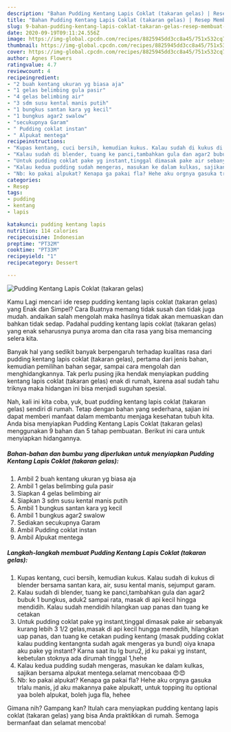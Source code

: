 ```yaml
---
description: "Bahan Pudding Kentang Lapis Coklat (takaran gelas) | Resep Membuat Pudding Kentang Lapis Coklat (takaran gelas) Yang Sedap"
title: "Bahan Pudding Kentang Lapis Coklat (takaran gelas) | Resep Membuat Pudding Kentang Lapis Coklat (takaran gelas) Yang Sedap"
slug: 9-bahan-pudding-kentang-lapis-coklat-takaran-gelas-resep-membuat-pudding-kentang-lapis-coklat-takaran-gelas-yang-sedap
date: 2020-09-19T09:11:24.556Z
image: https://img-global.cpcdn.com/recipes/8825945dd3cc8a45/751x532cq70/pudding-kentang-lapis-coklat-takaran-gelas-foto-resep-utama.jpg
thumbnail: https://img-global.cpcdn.com/recipes/8825945dd3cc8a45/751x532cq70/pudding-kentang-lapis-coklat-takaran-gelas-foto-resep-utama.jpg
cover: https://img-global.cpcdn.com/recipes/8825945dd3cc8a45/751x532cq70/pudding-kentang-lapis-coklat-takaran-gelas-foto-resep-utama.jpg
author: Agnes Flowers
ratingvalue: 4.7
reviewcount: 4
recipeingredient:
- "2 buah kentang ukuran yg biasa aja"
- "1 gelas belimbing gula pasir"
- "4 gelas belimbing air"
- "3 sdm susu kental manis putih"
- "1 bungkus santan kara yg kecil"
- "1 bungkus agar2 swalow"
- "secukupnya Garam"
- " Pudding coklat instan"
- " Alpukat mentega"
recipeinstructions:
- "Kupas kentang, cuci bersih, kemudian kukus. Kalau sudah di kukus di blender bersama santan kara, air, susu kental manis, sejumput garam."
- "Kalau sudah di blender, tuang ke panci,tambahkan gula dan agar2 bubuk 1 bungkus, aduk2 sampai rata, masak di api kecil hingga mendidih. Kalau sudah mendidih hilangkan uap panas dan tuang ke cetakan"
- "Untuk pudding coklat pake yg instant,tinggal dimasak pake air sebanyak kurang lebih 3 1/2 gelas,masak di api kecil hungga mendidih, hilangkan uap panas, dan tuang ke cetakan puding kentang (masak pudding coklat kalau pudding kentangnta sudah agak mengeras ya bund) oiya knapa aku pake yg instant? Karna saat itu lg buru2, jd ku pakai yg instant, kebetulan stoknya ada dirumah tinggal 1,hehe"
- "Kalau kedua pudding sudah mengeras, masukan ke dalam kulkas, sajikan bersama alpukat mentega.selamat mencobaaa 😍😍"
- "Nb: ko pakai alpukat? Kenapa ga pakai fla? Hehe aku orgnya gasuka trlalu manis, jd aku makannya pake alpukatt, untuk topping itu optional yaa boleh alpukat, boleh juga fla, hehee"
categories:
- Resep
tags:
- pudding
- kentang
- lapis

katakunci: pudding kentang lapis 
nutrition: 114 calories
recipecuisine: Indonesian
preptime: "PT32M"
cooktime: "PT33M"
recipeyield: "1"
recipecategory: Dessert

---
```



![Pudding Kentang Lapis Coklat (takaran gelas)](https://img-global.cpcdn.com/recipes/8825945dd3cc8a45/751x532cq70/pudding-kentang-lapis-coklat-takaran-gelas-foto-resep-utama.jpg)

Kamu Lagi mencari ide resep pudding kentang lapis coklat (takaran gelas) yang Enak dan Simpel? Cara Buatnya memang tidak susah dan tidak juga mudah. andaikan salah mengolah maka hasilnya tidak akan memuaskan dan bahkan tidak sedap. Padahal pudding kentang lapis coklat (takaran gelas) yang enak seharusnya punya aroma dan cita rasa yang bisa memancing selera kita.

Banyak hal yang sedikit banyak berpengaruh terhadap kualitas rasa dari pudding kentang lapis coklat (takaran gelas), pertama dari jenis bahan, kemudian pemilihan bahan segar, sampai cara mengolah dan menghidangkannya. Tak perlu pusing jika hendak menyiapkan pudding kentang lapis coklat (takaran gelas) enak di rumah, karena asal sudah tahu triknya maka hidangan ini bisa menjadi suguhan spesial.




Nah, kali ini kita coba, yuk, buat pudding kentang lapis coklat (takaran gelas) sendiri di rumah. Tetap dengan bahan yang sederhana, sajian ini dapat memberi manfaat dalam membantu menjaga kesehatan tubuh kita. Anda bisa menyiapkan Pudding Kentang Lapis Coklat (takaran gelas) menggunakan 9 bahan dan 5 tahap pembuatan. Berikut ini cara untuk menyiapkan hidangannya.

<!--inarticleads1-->

##### Bahan-bahan dan bumbu yang diperlukan untuk menyiapkan Pudding Kentang Lapis Coklat (takaran gelas):

1. Ambil 2 buah kentang ukuran yg biasa aja
1. Ambil 1 gelas belimbing gula pasir
1. Siapkan 4 gelas belimbing air
1. Siapkan 3 sdm susu kental manis putih
1. Ambil 1 bungkus santan kara yg kecil
1. Ambil 1 bungkus agar2 swalow
1. Sediakan secukupnya Garam
1. Ambil  Pudding coklat instan
1. Ambil  Alpukat mentega




<!--inarticleads2-->

##### Langkah-langkah membuat Pudding Kentang Lapis Coklat (takaran gelas):

1. Kupas kentang, cuci bersih, kemudian kukus. Kalau sudah di kukus di blender bersama santan kara, air, susu kental manis, sejumput garam.
1. Kalau sudah di blender, tuang ke panci,tambahkan gula dan agar2 bubuk 1 bungkus, aduk2 sampai rata, masak di api kecil hingga mendidih. Kalau sudah mendidih hilangkan uap panas dan tuang ke cetakan
1. Untuk pudding coklat pake yg instant,tinggal dimasak pake air sebanyak kurang lebih 3 1/2 gelas,masak di api kecil hungga mendidih, hilangkan uap panas, dan tuang ke cetakan puding kentang (masak pudding coklat kalau pudding kentangnta sudah agak mengeras ya bund) oiya knapa aku pake yg instant? Karna saat itu lg buru2, jd ku pakai yg instant, kebetulan stoknya ada dirumah tinggal 1,hehe
1. Kalau kedua pudding sudah mengeras, masukan ke dalam kulkas, sajikan bersama alpukat mentega.selamat mencobaaa 😍😍
1. Nb: ko pakai alpukat? Kenapa ga pakai fla? Hehe aku orgnya gasuka trlalu manis, jd aku makannya pake alpukatt, untuk topping itu optional yaa boleh alpukat, boleh juga fla, hehee




Gimana nih? Gampang kan? Itulah cara menyiapkan pudding kentang lapis coklat (takaran gelas) yang bisa Anda praktikkan di rumah. Semoga bermanfaat dan selamat mencoba!
